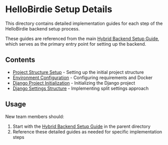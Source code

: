 # HelloBirdie Setup Details

This directory contains detailed implementation guides for each step of the HelloBirdie backend setup process.

These guides are referenced from the main [Hybrid Backend Setup Guide](../hybrid-backend-setup-guide.md), which serves as the primary entry point for setting up the backend.

## Contents

- [Project Structure Setup](./project-structure-setup.md) - Setting up the initial project structure
- [Environment Configuration](./environment-configuration.md) - Configuring requirements and Docker
- [Django Project Initialization](./django-project-initialization.md) - Initializing the Django project
- [Django Settings Structure](./django-settings-structure.md) - Implementing split settings approach

## Usage

New team members should:

1. Start with the [Hybrid Backend Setup Guide](../hybrid-backend-setup-guide.md) in the parent directory
2. Reference these detailed guides as needed for specific implementation steps
